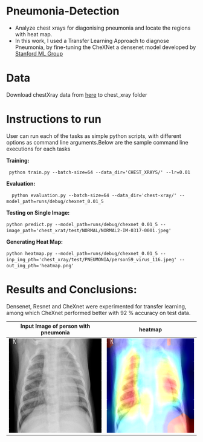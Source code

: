 # Pneumonia-Detection
* Analyze chest xrays for diagonising pneumonia and locate the regions with heat map.
* In this work, I used a Transfer Learning Approach to diagnose Pneumonia, by fine-tuning the CheXNet a densenet model developed by [Stanford ML Group](https://stanfordmlgroup.github.io/projects/chexnet/)

# Data 
Download chestXray data from [here](https://data.mendeley.com/datasets/rscbjbr9sj/2) to chest_xray folder

# Instructions to run
User can run each of the tasks as simple python scripts, with different options as command line arguments.Below are the sample command line executions for each tasks

 **Training:** 

     python train.py --batch-size=64 --data_dir='CHEST_XRAYS/' --lr=0.01

**Evaluation:** 

	  python evaluation.py --batch-size=64 --data_dir='chest-xray/' --model_path=runs/debug/chexnet_0.01_5

**Testing on Single Image:** 

    python predict.py --model_path=runs/debug/chexnet_0.01_5 --image_path='chest_xrat/test/NORMAL/NORMAL2-IM-0317-0001.jpeg'
 
 **Generating Heat Map:** 

    python heatmap.py --model_path=runs/debug/chexnet_0.01_5 --inp_img_pth='chest_xray/test/PNEUMONIA/person59_virus_116.jpeg' --out_img_pth='heatmap.png'

# Results and Conclusions:

Densenet, Resnet and CheXnet were experimented for transfer learning, among which CheXnet performed better with 92 % accuracy on test data.

Input Image of person with pneumonia          |  heatmap          
:-------------------------:|:-------------------------:
 <img src="results/person59_virus_116.jpeg" width="250" height="250"> |  <img src="results/heatmap.png" width="250" height="250">
